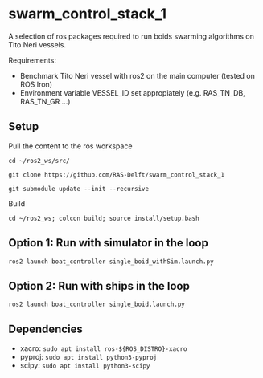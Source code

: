 # swarm_control_stack_1
A selection of ros packages required to run boids swarming algorithms on Tito Neri vessels.

Requirements:
- Benchmark Tito Neri vessel with ros2 on the main computer (tested on ROS Iron)
- Environment variable VESSEL_ID set appropiately (e.g. RAS_TN_DB, RAS_TN_GR ...)

## Setup
Pull the content to the ros workspace
```
cd ~/ros2_ws/src/
```

```
git clone https://github.com/RAS-Delft/swarm_control_stack_1
```

```
git submodule update --init --recursive
```

Build
```
cd ~/ros2_ws; colcon build; source install/setup.bash
```


## Option 1: Run with simulator in the loop
```
ros2 launch boat_controller single_boid_withSim.launch.py
```

## Option 2: Run with ships in the loop
```
ros2 launch boat_controller single_boid.launch.py
```

## Dependencies
- xacro: `sudo apt install ros-${ROS_DISTRO}-xacro`
- pyproj: `sudo apt install python3-pyproj`
- scipy: `sudo apt install python3-scipy`
